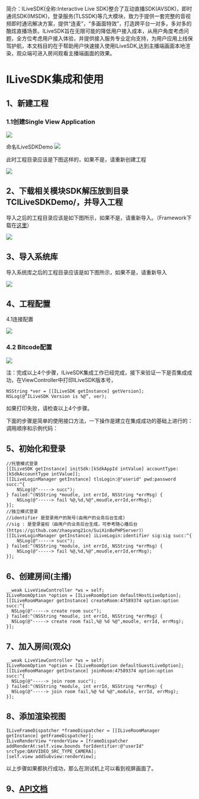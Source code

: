 
简介：ILiveSDK(全称:Interactive Live SDK)整合了互动直播SDK(AVSDK)，即时通讯SDK(IMSDK)，登录服务(TLSSDK)等几大模块，致力于提供一套完整的音视频即时通讯解决方案，提供“连麦”，“多画面特效”，打造跨平台一对多，多对多的酷炫直播场景。ILiveSDK旨在无限可能的降低用户接入成本，从用户角度考虑问题，全方位考虑用户接入体验，并提供接入服务专业定向支持，为用户应用上线保驾护航，本文档目的在于帮助用户快速接入使用ILiveSDK,达到主播端画面本地渲染，观众端可进入房间观看主播端画面的效果。

# ILiveSDK集成和使用
## 1、新建工程
### 1.1创建Single View Application
![](http://img.blog.csdn.net/20161104162329407)

命名ILiveSDKDemo
![](http://img.blog.csdn.net/20161104162412611)

此时工程目录应该是下图这样的，如果不是，请重新创建工程

![](http://img.blog.csdn.net/20161104162443849)

## 2、下载相关模块SDK解压放到目录TCILiveSDKDemo/，并导入工程
导入之后的工程目录应该是如下图所示，如果不是，请重新导入。（Framework下载在[这里](https://github.com/zhaoyang21cn/ILiveSDK_iOS_Demos)）

![](http://img.blog.csdn.net/20161104162726288)

## 3、导入系统库
导入系统库之后的工程目录应该是如下图所示，如果不是，请重新导入

![](http://img.blog.csdn.net/20161104162855134)

## 4、工程配置
4.1连接配置

![](http://img.blog.csdn.net/20161104162928476)

### 4.2 Bitcode配置

![](http://img.blog.csdn.net/20161104162940211)



注：完成以上4个步骤，ILiveSDK集成工作已经完成，接下来验证一下是否集成成功，在ViewController中打印ILiveSDK版本号，

```
NSString *ver = [[ILiveSDK getInstance] getVersion];
NSLog(@”ILiveSDK Version is %@”, ver);
```
如果打印失败，请检查以上4个步骤。

下面的步骤是简单的使用接口方法，一下操作是建立在集成成功的基础上进行的：
调用顺序和示例代码：
## 5、初始化和登录

```
//托管模式登录
[[ILiveSDK getInstance] initSdk:[kSdkAppId intValue] accountType:[kSdkAccountType intValue]];
[[ILiveLoginManager getInstance] tlsLogin:@"userid" pwd:password succ:^{
    NSLog(@"-----> succ");
} failed:^(NSString *moudle, int errId, NSString *errMsg) {
    NSLog(@"-----> fail %@,%d,%@",moudle,errId,errMsg);
}];
//独立模式登录
//identifier 是登录用户的账号(由用户的业务后台生成)
//sig : 是登录鉴权（由用户的业务后台生成，可参考随心播后台(https://github.com/zhaoyang21cn/SuiXinBoPHPServer)）
[[ILiveLoginManager getInstance] iLiveLogin:identifier sig:sig succ:^{  
    NSLog(@"-----> succ");
} failed:^(NSString *module, int errId, NSString *errMsg) {
    NSLog(@"-----> fail %@,%d,%@",moudle,errId,errMsg);
}];
```


## 6、创建房间(主播)

```
__weak LiveViewController *ws = self;
ILiveRoomOption *option = [ILiveRoomOption defaultHostLiveOption];
[[ILiveRoomManager getInstance] createRoom:47589374 option:option succ:^{
  NSLog(@"-----> create room succ");
} failed:^(NSString *moudle, int errId, NSString *errMsg) {
  NSLog(@"-----> create room fail,%@ %d %@",moudle, errId, errMsg);
}];
```

## 7、加入房间(观众)

```
__weak LiveViewController *ws = self;
ILiveRoomOption *option = [ILiveRoomOption defaultGuestLiveOption];
[[ILiveRoomManager getInstance] joinRoom:47589374 option:option succ:^{
  NSLog(@"-----> join room succ");
} failed:^(NSString *module, int errId, NSString *errMsg) {
  NSLog(@"-----> join room fail,%@ %d %@",module, errId, errMsg);
}];
```

## 8、添加渲染视图

```
ILiveFrameDispatcher *frameDispatcher = [[ILiveRoomManager getInstance] getFrameDispatcher];
ILiveRenderView *renderView = [frameDispatcher addRenderAt:self.view.bounds forIdentifier:@"userId" srcType:QAVVIDEO_SRC_TYPE_CAMERA];
[self.view addSubview:renderView];
```
以上步骤如果都执行成功，那么在测试机上可以看到视屏画面了。
## 9、[API文档](https://zhaoyang21cn.github.io/iLiveSDKdk_Help/ios_help/)
